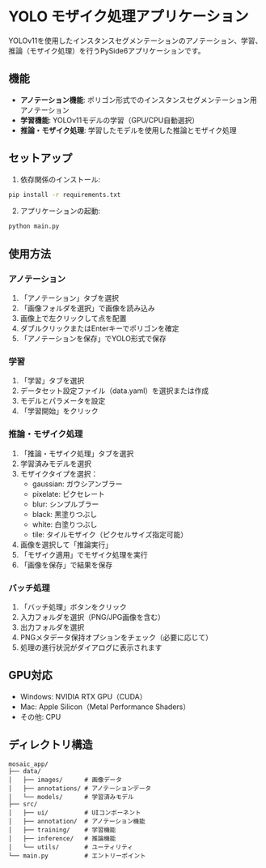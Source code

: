# YOLO モザイク処理アプリケーション

YOLOv11を使用したインスタンスセグメンテーションのアノテーション、学習、推論（モザイク処理）を行うPySide6アプリケーションです。

## 機能

- **アノテーション機能**: ポリゴン形式でのインスタンスセグメンテーション用アノテーション
- **学習機能**: YOLOv11モデルの学習（GPU/CPU自動選択）
- **推論・モザイク処理**: 学習したモデルを使用した推論とモザイク処理

## セットアップ

1. 依存関係のインストール:
```bash
pip install -r requirements.txt
```

2. アプリケーションの起動:
```bash
python main.py
```

## 使用方法

### アノテーション
1. 「アノテーション」タブを選択
2. 「画像フォルダを選択」で画像を読み込み
3. 画像上で左クリックして点を配置
4. ダブルクリックまたはEnterキーでポリゴンを確定
5. 「アノテーションを保存」でYOLO形式で保存

### 学習
1. 「学習」タブを選択
2. データセット設定ファイル（data.yaml）を選択または作成
3. モデルとパラメータを設定
4. 「学習開始」をクリック

### 推論・モザイク処理
1. 「推論・モザイク処理」タブを選択
2. 学習済みモデルを選択
3. モザイクタイプを選択：
   - gaussian: ガウシアンブラー
   - pixelate: ピクセレート
   - blur: シンプルブラー
   - black: 黒塗りつぶし
   - white: 白塗りつぶし
   - tile: タイルモザイク（ピクセルサイズ指定可能）
4. 画像を選択して「推論実行」
5. 「モザイク適用」でモザイク処理を実行
6. 「画像を保存」で結果を保存

### バッチ処理
1. 「バッチ処理」ボタンをクリック
2. 入力フォルダを選択（PNG/JPG画像を含む）
3. 出力フォルダを選択
4. PNGメタデータ保持オプションをチェック（必要に応じて）
5. 処理の進行状況がダイアログに表示されます

## GPU対応
- Windows: NVIDIA RTX GPU（CUDA）
- Mac: Apple Silicon（Metal Performance Shaders）
- その他: CPU

## ディレクトリ構造
```
mosaic_app/
├── data/
│   ├── images/      # 画像データ
│   ├── annotations/ # アノテーションデータ
│   └── models/      # 学習済みモデル
├── src/
│   ├── ui/          # UIコンポーネント
│   ├── annotation/  # アノテーション機能
│   ├── training/    # 学習機能
│   ├── inference/   # 推論機能
│   └── utils/       # ユーティリティ
└── main.py          # エントリーポイント
```